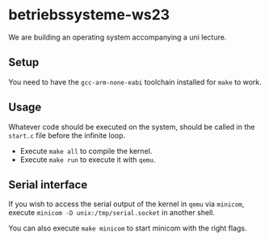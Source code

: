 # betriebssysteme-ws23

We are building an operating system accompanying a uni lecture.

## Setup

You need to have the `gcc-arm-none-eabi` toolchain installed for `make` to work.

## Usage

Whatever code should be executed on the system, should be called in the `start.c` file
before the infinite loop.

- Execute `make all` to compile the kernel.
- Execute `make run` to execute it with `qemu`.

## Serial interface

If you wish to access the serial output of the kernel in `qemu` via `minicom`,
execute `minicom -D unix:/tmp/serial.socket` in another shell.

You can also execute `make minicom` to start minicom with the right flags.
